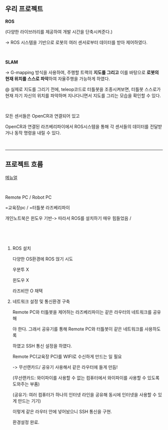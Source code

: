 ## 우리 프로젝트

**ROS**

(다양한 라이브러리를 제공하여 개발 시간을 단축시켜준다.)

-> ROS 시스템을 기반으로 로봇의 여러 센서로부터 데이터를 받아 제어하였다.

​    

**SLAM**

-> G-mapping 방식을 사용하여, 주행할 트랙의 **지도를 그리고** 이를 바탕으로 **로봇의 현재 위치를 스스로 파악**하여 자율주행을 가능하게 하였다.

@ 실제로 지도를 그리기 전에, teleop코드로 터틀봇을 조종시켜보면, 터틀봇 스스로가 현재 자기 자신의 위치를 파악하며 지나다니면서 지도를 그리는 모습을 확인할 수 있다.

​    

모든 센서들은 OpenCR과 연결되어 있고

OpenCR과 연결된 라즈베리파이에서 ROS시스템을 통해 각 센서들의 데이터를 전달받거나 동작 명령을 내릴 수 있다.

​    

---

## 프로젝트 흐름

[메뉴얼](https://emanual.robotis.com/docs/en/platform/turtlebot3/quick-start/#pc-setup)

​    

Remote PC                                                                                          /   Robot PC

=교육장pc                                                                                            /  =터틀봇 라즈베리파이

개인노트북은 윈도우 기반-> 따라서 ROS를 설치하기 매우 힘들었음 /

​    

​    

1. ROS 설치

   다양한 OS환경에 ROS 얹기 시도

   우분투 X

   윈도우 X

   라즈비안 O 채택



2. 네트워크 설정 및 통신환경 구축

   Remote PC와 터틀봇을 제어하는 라즈베리파이는 같은 라우터의 네트워크를 공유해

   야 한다. 그래서 공유기를 통해 Remote PC와 터틀봇이 같은 네트워크를 사용하도록

   하였고 SSH 통신 설정을 하였다.

   

   Remote PC(교육장 PC)를 WIFI로 수신하게 만드는 일 필요

   -> 무선랜카드/ 공유기 사용해서 같은 라우터에 들게 만듬!

   (무선랜카드: 와이파이를 사용할 수 없는 컴퓨터에서 와이파이를 사용할 수 있도록 도와주는 부품)

   (공유기: 여러 컴퓨터가 하나의 인터넷 라인을 공유해 동시에 인터넷을 사용할 수 있게 만드는 기기)

   

   이렇게 같은 라우터 안에 넣어놨으니 SSH 통신을 구현.

   환경설정 완료.

